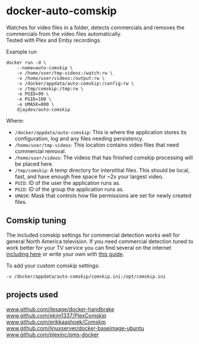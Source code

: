 # docker-auto-comskip

Watches for video files in a folder, detects commercials and removes the commercials from the video files automatically.  
Tested with Plex and Emby recordings.

Example run

```shell
docker run -d \
    --name=auto-comskip \
    -v /home/user/tmp-videos:/watch:rw \
    -v /home/user/videos:/output:rw \
    -v /docker/appdata/auto-comskip:/config:rw \
    -v /tmp/comskip:/tmp:rw \
    -e PUID=99 \
    -e PGID=100 \
    -e UMASK=000 \
    djaydev/auto-comskip
```

Where:

- `/docker/appdata/auto-comskip`: This is where the application stores its configuration, log and any files needing persistency.
- `/home/user/tmp-videos`: This location contains video files that need commercial removal.  
- `/home/user/videos`: The videos that has finished comskip processing will be placed here.  
- `/tmp/comskip`: A temp directory for interstitial files. This should be local, fast, and have enough free space for ~2x your largest video.
- `PUID`: ID of the user the application runs as.
- `PGID`: ID of the group the application runs as.
- `UMASK`: Mask that controls how file permissions are set for newly created files.

## Comskip tuning

The included comskip settings for commercial detection works well for general North America television.  If you need commercial detection tuned to work better for your TV service you can find several on the internet [including here](http://www.kaashoek.com/comskip/) or write your own with [this guide](http://www.kaashoek.com/files/tuning.htm).  

To add your custom comskip settings:

```shell
-v /docker/appdata/auto-comskip/comskip.ini:/opt/comskip.ini
```

## projects used

www.github.com/jlesage/docker-handbrake  
www.github.com/ekim1337/PlexComskip  
www.github.com/erikkaashoek/Comskip  
www.github.com/linuxserver/docker-baseimage-ubuntu  
www.github.com/plexinc/pms-docker
